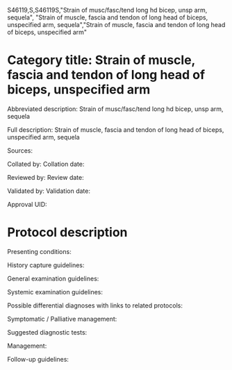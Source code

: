 S46119,S,S46119S,"Strain of musc/fasc/tend long hd bicep, unsp arm, sequela", "Strain of muscle, fascia and tendon of long head of biceps, unspecified arm, sequela","Strain of muscle, fascia and tendon of long head of biceps, unspecified arm"
# Category title: Strain of muscle, fascia and tendon of long head of biceps, unspecified arm

Abbreviated description: Strain of musc/fasc/tend long hd bicep, unsp arm, sequela

Full description: Strain of muscle, fascia and tendon of long head of biceps, unspecified arm, sequela

Sources:

Collated by:
Collation date:

Reviewed by:
Review date:

Validated by:
Validation date:

Approval UID:

# Protocol description

Presenting conditions:

History capture guidelines:

General examination guidelines:

Systemic examination guidelines:

Possible differential diagnoses with links to related protocols:

Symptomatic / Palliative management:

Suggested diagnostic tests:

Management:

Follow-up guidelines:
